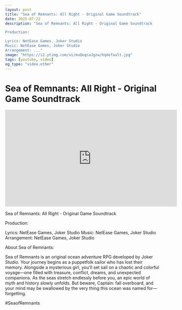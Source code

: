 ```yaml
---
layout: post
title: "Sea of Remnants: All Right - Original Game Soundtrack"
date: 2025-07-22
description: "Sea of Remnants: All Right - Original Game Soundtrack

Production:

Lyrics: NetEase Games, Joker Studio
Music: NetEase Games, Joker Studio
Arrangement: ..."
image: "https://i2.ytimg.com/vi/muQeqcaJgzw/hqdefault.jpg"
tags: [youtube, video]
og_type: "video.other"
---
```


<script type="application/ld+json">
{
  "@context": "http://schema.org",
  "@type": "VideoObject",
  "name": "Sea of Remnants: All Right - Original Game Soundtrack",
  "description": "Sea of Remnants: All Right - Original Game Soundtrack\n\nProduction:\n\nLyrics: NetEase Games, Joker Studio\nMusic: NetEase Games, Joker Studio\nArrangement: NetEase Games, Joker Studio\n\nAbout Sea of \u200b\u200bRemnants: \n\nSea of Remnants is an original ocean adventure RPG developed by Joker Studio. Your journey begins as a puppetfolk sailor who has lost their memory. Alongside a mysterious girl, you\u2019ll set sail on a chaotic and colorful voyage\u2014one filled with treasure, conflict, dreams, and unexpected companions. As the seas stretch endlessly before you, an epic world of myth and history slowly unfolds. But beware, Captain: fall overboard, and your mind may be swallowed by the very thing this ocean was named for\u2014forgetting.\n\n#SeaofRemnants",
  "thumbnailUrl": "https://i2.ytimg.com/vi/muQeqcaJgzw/hqdefault.jpg",
  "uploadDate": "2025-07-22T08:31:57",
  "embedUrl": "https://www.youtube.com/embed/muQeqcaJgzw",
  "publisher": {
    "@type": "Person",
    "name": "Celo Zaga"
  },
  "mainEntityOfPage": {
    "@type": "WebPage",
    "@id": "https://celozaga.github.io/2025/07/22/sea-of-remnants:-all-right---original-game-soundtrack-muQeqcaJgzw.html"
  },
  "duration": "PT0M0S"
}
</script>

<script type="application/ld+json">
{
  "@context": "http://schema.org",
  "@type": "BlogPosting",
  "headline": "Sea of Remnants: All Right - Original Game Soundtrack",
  "image": "https://i2.ytimg.com/vi/muQeqcaJgzw/hqdefault.jpg",
  "publisher": {
    "@type": "Person",
    "name": "Celo Zaga"
  },
  "url": "https://celozaga.github.io/2025/07/22/sea-of-remnants:-all-right---original-game-soundtrack-muQeqcaJgzw.html",
  "datePublished": "2025-07-22T08:31:57",
  "dateCreated": "2025-07-22T08:31:57",
  "dateModified": "2025-07-22T08:31:57",
  "description": "Sea of Remnants: All Right - Original Game Soundtrack\n\nProduction:\n\nLyrics: NetEase Games, Joker Studio\nMusic: NetEase Games, Joker Studio\nArrangement: ...",
  "author": {
    "@type": "Person",
    "name": "Celo Zaga"
  },
  "mainEntityOfPage": {
    "@type": "WebPage",
    "@id": "https://celozaga.github.io/2025/07/22/sea-of-remnants:-all-right---original-game-soundtrack-muQeqcaJgzw.html"
  }
}
</script>

<h1 class="youtube-post-title">Sea of Remnants: All Right - Original Game Soundtrack</h1>

<iframe width="560" height="315" src="https://www.youtube.com/embed/muQeqcaJgzw" class="youtube-post-embed" frameborder="0" allowfullscreen></iframe>

<p class="youtube-post-description">Sea of Remnants: All Right - Original Game Soundtrack

Production:

Lyrics: NetEase Games, Joker Studio
Music: NetEase Games, Joker Studio
Arrangement: NetEase Games, Joker Studio

About Sea of ​​Remnants: 

Sea of Remnants is an original ocean adventure RPG developed by Joker Studio. Your journey begins as a puppetfolk sailor who has lost their memory. Alongside a mysterious girl, you’ll set sail on a chaotic and colorful voyage—one filled with treasure, conflict, dreams, and unexpected companions. As the seas stretch endlessly before you, an epic world of myth and history slowly unfolds. But beware, Captain: fall overboard, and your mind may be swallowed by the very thing this ocean was named for—forgetting.

#SeaofRemnants</p>

